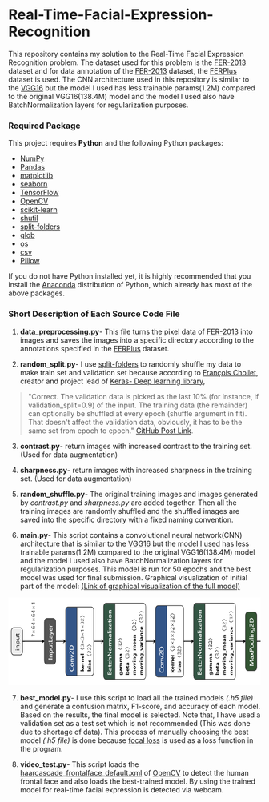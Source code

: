 # Real-Time-Facial-Expression-Recognition
This repository contains my solution to the Real-Time Facial Expression Recognition problem. The dataset used for this problem is the [FER-2013](https://www.kaggle.com/c/challenges-in-representation-learning-facial-expression-recognition-challenge/data) dataset and for data annotation of the [FER-2013](https://www.kaggle.com/c/challenges-in-representation-learning-facial-expression-recognition-challenge/data) dataset, the [FERPlus](https://github.com/microsoft/FERPlus) dataset is used. The CNN architecture used in this repository is similar to the [VGG16](https://arxiv.org/pdf/1409.1556.pdf) but the model I used has less trainable params(1.2M) compared to the original VGG16(138.4M) model and the model I used also have BatchNormalization layers for regularization purposes.

### Required Package
This project requires **Python** and the following Python packages:
- [NumPy](https://www.numpy.org/)
- [Pandas](https://pandas.pydata.org/)
- [matplotlib](https://matplotlib.org/)
- [seaborn](https://seaborn.pydata.org/)
- [TensorFlow](https://www.tensorflow.org/)
- [OpenCV](https://opencv.org/)
- [scikit-learn](https://scikit-learn.org/stable/)
- [shutil](https://docs.python.org/3/library/shutil.html)
- [split-folders](https://pypi.org/project/split-folders)
- [glob](https://docs.python.org/3/library/glob.html)
- [os](https://docs.python.org/3/library/os.html)
- [csv](https://docs.python.org/3/library/csv.html)
- [Pillow](https://pypi.org/project/Pillow/2.2.1)

If you do not have Python installed yet, it is highly recommended that you install the [Anaconda](https://www.anaconda.com/) distribution of Python, which already has most of the above packages. 

### Short Description of Each Source Code File
1. **data_preprocessing.py**- This file turns the pixel data of [FER-2013](https://www.kaggle.com/c/challenges-in-representation-learning-facial-expression-recognition-challenge/data) into images and saves the images into a specific directory according to the annotations specified in the [FERPlus](https://github.com/microsoft/FERPlus) dataset.

2. **random_split.py**- I use [split-folders](https://pypi.org/project/split-folders) to randomly shuffle my data to make train set and validation set because according to [François Chollet](https://fchollet.com/), creator and project lead of [Keras- Deep learning library](https://keras.io/),

>"Correct. The validation data is picked as the last 10% (for instance, if validation_split=0.9) of the input. The training data (the remainder) can optionally be shuffled at every epoch (shuffle argument in fit). That doesn't affect the validation data, obviously, it has to be the same set from epoch to epoch." [GitHub Post Link](https://github.com/keras-team/keras/issues/597).  

3. **contrast.py**- return images with increased contrast to the training set. (Used for data augmentation)

4. **sharpness.py**- return images with increased sharpness in the training set. (Used for data augmentation)

5. **random_shuffle.py**- The original training images and images generated by *contrast.py* and *sharpness.py* are added together. Then all the training images are randomly shuffled and the shuffled images are saved into the specific directory with a fixed naming convention.

6. **main.py**- This script contains a convolutional neural network(CNN) architecture that is similar to the [VGG16](https://arxiv.org/pdf/1409.1556.pdf) but the model I used has less trainable params(1.2M) compared to the original VGG16(138.4M) model and the model I used also have BatchNormalization layers for regularization purposes. This model is run for 50 epochs and the best model was used for final submission. Graphical visualization of initial part of the model: [(Link of graphical visualization of the full model)](https://github.com/Safayet-Khan/Real-Time-Facial-Expression-Recognition/blob/main/images/model.png)  
<p align="center">
  <img src="images/part_of_model.png" height=175>
</p>

7. **best_model.py**- I use this script to load all the trained models *(.h5 file)* and generate a confusion matrix, F1-score, and accuracy of each model. Based on the results, the final model is selected. Note that, I have used a validation set as a test set which is not recommended (This was done due to shortage of data). This process of manually choosing the best model *(.h5 file)* is done because [focal loss](https://arxiv.org/pdf/1708.02002.pdf) is used as a loss function in the program.

8. **video_test.py**- This script loads the [haarcascade_frontalface_default.xml](https://github.com/opencv/opencv/tree/master/data/haarcascades) of [OpenCV](https://opencv.org/) to detect the human frontal face and also loads the best-trained model. By using the trained model for real-time facial expression is detected via webcam. 


